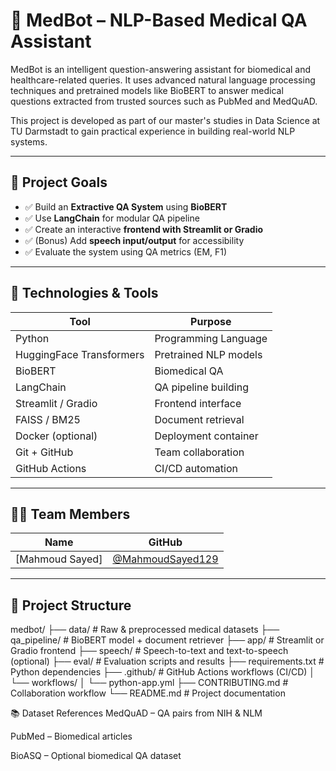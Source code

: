 # 🧠 MedBot – NLP-Based Medical QA Assistant

MedBot is an intelligent question-answering assistant for biomedical and healthcare-related queries. It uses advanced natural language processing techniques and pretrained models like BioBERT to answer medical questions extracted from trusted sources such as PubMed and MedQuAD.

This project is developed as part of our master's studies in Data Science at TU Darmstadt to gain practical experience in building real-world NLP systems.

---

## 📌 Project Goals

- ✅ Build an **Extractive QA System** using **BioBERT**
- ✅ Use **LangChain** for modular QA pipeline
- ✅ Create an interactive **frontend with Streamlit or Gradio**
- ✅ (Bonus) Add **speech input/output** for accessibility
- ✅ Evaluate the system using QA metrics (EM, F1)

---

## 🧰 Technologies & Tools

| Tool                | Purpose                              |
|---------------------|--------------------------------------|
| Python              | Programming Language                 |
| HuggingFace Transformers | Pretrained NLP models         |
| BioBERT             | Biomedical QA                        |
| LangChain           | QA pipeline building                 |
| Streamlit / Gradio  | Frontend interface                   |
| FAISS / BM25        | Document retrieval                   |
| Docker (optional)   | Deployment container                 |
| Git + GitHub        | Team collaboration                   |
| GitHub Actions      | CI/CD automation                     |

---

## 👨‍💻 Team Members

| Name | GitHub |
|------|--------|
| [Mahmoud Sayed]     | [@MahmoudSayed129]([https://github.com/MahmoudSayed129](https://github.com/MahmoudSayed129/))     |

---

## 📁 Project Structure

medbot/
├── data/ # Raw & preprocessed medical datasets
├── qa_pipeline/ # BioBERT model + document retriever
├── app/ # Streamlit or Gradio frontend
├── speech/ # Speech-to-text and text-to-speech (optional)
├── eval/ # Evaluation scripts and results
├── requirements.txt # Python dependencies
├── .github/ # GitHub Actions workflows (CI/CD)
│ └── workflows/
│ └── python-app.yml
├── CONTRIBUTING.md # Collaboration workflow
└── README.md # Project documentation

📚 Dataset References
MedQuAD – QA pairs from NIH & NLM

PubMed – Biomedical articles

BioASQ – Optional biomedical QA dataset

